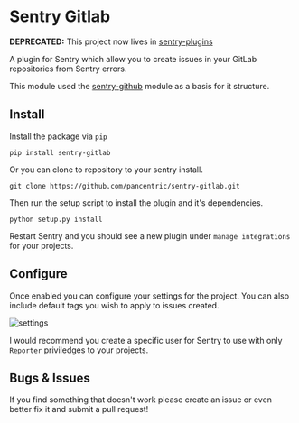 Sentry Gitlab
=============

**DEPRECATED:** This project now lives in [sentry-plugins](https://github.com/getsentry/sentry-plugins)

A plugin for Sentry which allow you to create issues in your GitLab repositories from Sentry errors.

This module used the [sentry-github](https://github.com/getsentry/sentry-github) module as a basis for it structure.

Install
-------

Install the package via `pip`

```
pip install sentry-gitlab
```

Or you can clone to repository to your sentry install.

    git clone https://github.com/pancentric/sentry-gitlab.git

Then run the setup script to install the plugin and it's dependencies.

    python setup.py install

Restart Sentry and you should see a new plugin under `manage integrations` for your projects.

Configure
---------

Once enabled you can configure your settings for the project. You can also include default tags you wish to apply to issues created.

![settings](https://github.com/pancentric/sentry-gitlab/raw/master/docs/images/settings.png)

I would recommend you create a specific user for Sentry to use with only `Reporter` priviledges to your projects.

Bugs & Issues
-------------

If you find something that doesn't work please create an issue or even better fix it and submit a pull request!
